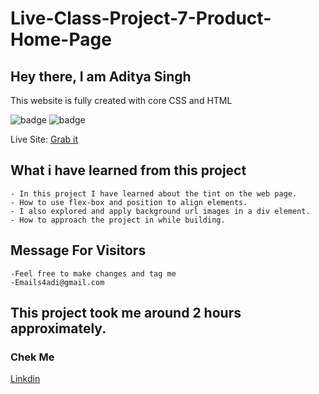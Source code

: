 # Live-Class-Project-7-Product-Home-Page

## Hey there, I am Aditya Singh

This website is fully created with core CSS and HTML


![badge](https://img.shields.io/badge/Project2-Restorent%20-yellow)
![badge](https://img.shields.io/badge/HTML-CSS-green)


Live Site: [Grab it](https://producthomepagebyadi.netlify.app)



## What i have learned from this project

    - In this project I have learned about the tint on the web page.
    - How to use flex-box and position to align elements.
    - I also explored and apply background url images in a div element.
    - How to approach the project in while building.
   
## Message For Visitors
    -Feel free to make changes and tag me
    -Emails4adi@gmail.com


## This project took me around 2 hours approximately.

### Chek Me  

[Linkdin](https://www.linkedin.com/in/codeman-aditya/)
